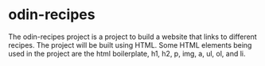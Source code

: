 # odin-recipes

The odin-recipes project is a project to build a website that links to different recipes. The project will be built using HTML. Some HTML elements being used in the project are the html boilerplate, h1, h2, p, img, a, ul, ol, and li.